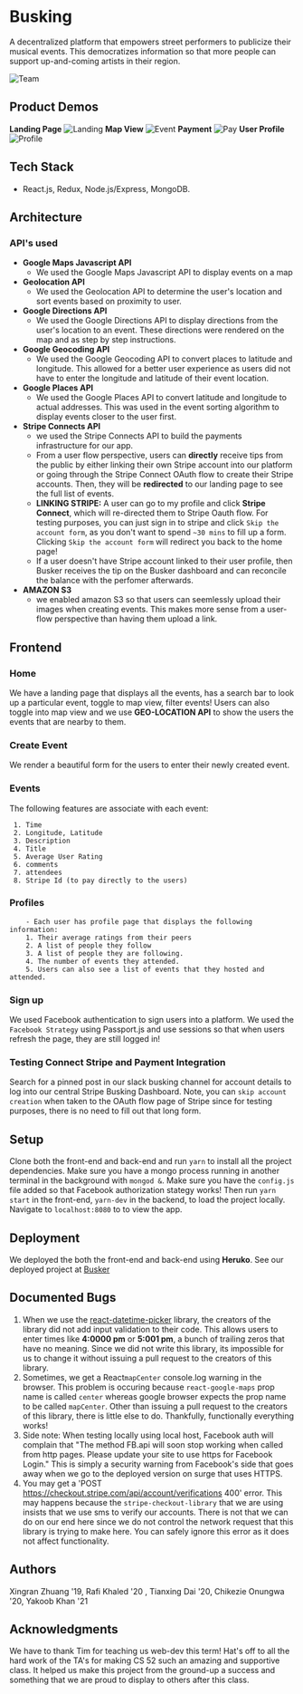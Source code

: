 # Busking

A decentralized platform that empowers street performers to publicize their musical events. This democratizes information so that more people can support up-and-coming artists in their region.

![Team](src/assets/team.jpg)

## Product Demos

**Landing Page**
![Landing](src/assets/landing.gif)
**Map View**
![Event](src/assets/event.gif)
**Payment**
![Pay](src/assets/pay.gif)
**User Profile**
![Profile](src/assets/profile.gif)

## Tech Stack
- React.js, Redux, Node.js/Express, MongoDB.

## Architecture
### API's used
- **Google Maps Javascript API**
	- We used the Google Maps Javascript API to display events on a map
- **Geolocation API**
	- We used the Geolocation API to determine the user's location and sort events based on proximity to user.
- **Google Directions API**
	- We used the Google Directions API to display directions from the user's location to an event. These directions were rendered on the map and as step by step instructions.
- **Google Geocoding API**
	- We used the Google Geocoding API to convert places to latitude and longitude. This allowed for a better user experience as users did not have to enter the longitude and latitude of their event location.
- **Google Places API**
	- We used the Google Places API to convert latitude and longitude to actual addresses. This was used in the event sorting algorithm to display events closer to the user first. 
- **Stripe Connects API**
	- we used the Stripe Connects API to build the payments infrastructure for our app. 
	- From a user flow perspective, users can **directly** receive tips from the public by either linking their own Stripe account into our platform or going through the Stripe Connect OAuth flow to create their Stripe accounts. Then, they will be **redirected** to our landing page to see the full list of events.
	- **LINKING STRIPE:** A user can go to my profile and click **Stripe Connect**, which will re-directed them to Stripe Oauth flow. For testing purposes, you can just sign in to stripe and click `Skip the account form`, as you don't want to spend `~30 mins` to fill up a form. Clicking `Skip the account form` will redirect you back to the home page!
	- If a user doesn't have Stripe account linked to their user profile, then Busker receives the tip on the Busker dashboard and can reconcile the balance with the perfomer afterwards.
- **AMAZON S3**
	- we enabled amazon S3 so that users can seemlessly upload their images when creating events. This makes more sense from a user-flow perspective than having them upload a link.


## Frontend 
### Home
We have a landing page that displays all the events, has a search bar to look up a particular event, toggle to map view, filter events! Users can also toggle into map view and we use **GEO-LOCATION API** to show the users the events that are nearby to them.
 	

### Create Event
We render a beautiful form for the users to enter their newly created event.

### Events
The following features are associate with each event: 

	 1. Time
	 2. Longitude, Latitude
	 3. Description
	 4. Title
	 5. Average User Rating
	 6. comments
	 7. attendees
	 8. Stripe Id (to pay directly to the users)

### Profiles
		- Each user has profile page that displays the following information:
		1. Their average ratings from their peers
		2. A list of people they follow
		3. A list of people they are following.
		4. The number of events they attended.
		5. Users can also see a list of events that they hosted and attended.
	
### Sign up
We used Facebook authentication to sign users into a platform. We used the `Facebook Strategy` using Passport.js and use sessions so that when users refresh the page, they are still logged in!

### Testing Connect Stripe and Payment Integration
Search for a pinned post in our slack busking channel for account details to log into our central Stripe Busking Dashboard. Note, you can `skip account creation` when taken to the OAuth flow page of Stripe since for testing purposes, there is no need to fill out that long form.


## Setup

Clone both the front-end and back-end and run `yarn` to install all the project dependencies. Make sure you have a mongo process running in another terminal in the background with `mongod &`.  Make sure you have the `config.js` file added so that Facebook authorization stategy works! Then run `yarn start` in the front-end, `yarn-dev` in the backend, to load the project locally. Navigate to `localhost:8080` to to view the app.

## Deployment

We deployed the both the front-end and back-end using **Heruko**. See our deployed project at [Busker](https://busking.surge.sh/)

## Documented Bugs
1. When we use the [react-datetime-picker](http://projects.wojtekmaj.pl/react-datetime-picker) library, the creators of the library did not add input validation to their code. This allows users to enter times like **4:0000 pm** or **5:001 pm**, a bunch of trailing zeros that have no meaning. Since we did not write this library, its impossible for us to change it without issuing a pull request to the creators of this library. 
2. Sometimes, we get a React`mapCenter` console.log warning in the browser. This problem is occuring because `react-google-maps` prop name is called `center` whereas google browser expects the prop name to be called `mapCenter`. Other than issuing a pull request to the creators of this library, there is little else to do. Thankfully, functionally everything works!
3. Side note: When testing locally using local host, Facebook auth will complain that "The method FB.api will soon stop working when called from http pages. Please update your site to use https for Facebook Login." This is simply a security warning from Facebook's side that goes away when we go to the deployed version on surge that uses HTTPS.
4. You may get a 'POST https://checkout.stripe.com/api/account/verifications 400' error. This may happens because the `stripe-checkout-library` that we are using insists that we use sms to verify our accounts. There is not that we can do on our end here since we do not control the network request that this library is trying to make here. You can safely ignore this error as it does not affect functionality.


## Authors

Xingran Zhuang '19, Rafi Khaled '20 , Tianxing Dai '20, Chikezie Onungwa '20, Yakoob Khan '21

## Acknowledgments
We have to thank Tim for teaching us web-dev this term! Hat's off to all the hard work of the TA's for making CS 52 such an amazing and supportive class. It helped us make this project from the ground-up a success and something that we are proud to display to others after this class.
